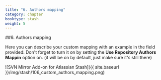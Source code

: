 ```yaml
---
title: "6. Authors mapping"
category: chapter
booktype: stash
weight: 5
---
```

##6. Authors mapping

Here you can describe your custom mapping with an example in the field provided.
Don't forget to turn it on by setting the **Use Repository Authors Mappin** option on.
(it will be on by default, just make sure it's still there)

![SVN Mirror Add-on for Atlassian Stash]({{ site.baseurl }}/img/stash/106_custom_authors_mapping.png)
